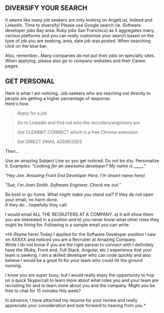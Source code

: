 
## DIVERSIFY YOUR SEARCH

It seems like many job seekers are only looking on AngelList, Indeed and LinkedIn.  Time to diversify!  Please use Google search 
(ie. Software developer jobs Bay area.  Ruby jobs San Francisco) as it aggregates many various platforms and you can really 
customize your search based on the type of job you are seeking, area, date job was posted.  When searching click on the blue bar.

Also, remember...Many companies do not put their jobs on specialty sites.  When applying, please also go to company websites and 
their Career pages.

## GET PERSONAL

Here is what I am noticing.  Job seekers who are reaching out directly to people are getting a higher percentage of response.  
Here's how.

> Apply for a job

> Go to LinkedIn and find out who the recruiters/engineers are

> Get CLEARBIT CONNECT which is a free Chrome extension

> Get DIRECT EMAIL ADDRESSES

Then...

Use an amazing Subject Line so you get noticed.  Do not be shy.  Personalize it.  Examples:
*"Looking for an awesome developer?  My name is _____"*

*"Hey Joe.  Amazing Front End Developer Here.  I'm (insert name here)*

*"Sue, I'm Joan Smith.  Software Engineer.  Check me out."*

Be bold or go home.  What might make you stand out?  If they do not open your email, no harm done.  
If they do....hopefully they call.

I would email ALL THE RECRUITERS AT A COMPANY.  a) It will show them you are interested in a position and b) you never 
know what other roles they might be hiring for.  Following is a sample email you can write:

*Hi (Name here)
Today I applied for the Software Developer position I saw on XXXXX and noticed you are a Recruiter at Amazing Company.  
While I do not know if you are the right person to connect with I definitely have the  (Ruby, Front end, Full Stack, Angular, etc.) 
experience that your team is seeking.  I am a skilled developer who can code quickly and also believe I would be a great fit for 
your team who could hit the ground running.

I know you are super busy, but I would really enjoy the opportunity to hop on a quick Skype/call to learn more about what 
roles you and your team are recruiting for and to learn more about you and the company.  Might you be free to chat for 15 minutes 
this week?

In advance, I have attached my resume for your review and really appreciate your consideration and look forward 
to hearing from you.*

